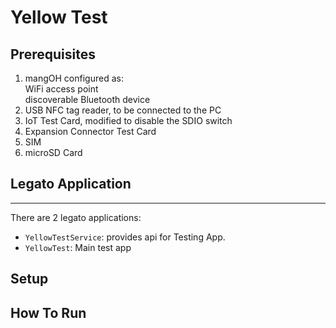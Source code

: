 # Yellow Test



## Prerequisites

1. mangOH configured as:  
        WiFi access point  
        discoverable Bluetooth device  
1. USB NFC tag reader, to be connected to the PC
1. IoT Test Card, modified to disable the SDIO switch
1. Expansion Connector Test Card
1. SIM
1. microSD Card

## Legato Application
------------------
There are 2 legato applications:
* ```YellowTestService```: provides api for Testing App.
* ```YellowTest```: Main test app
## Setup
## How To Run



